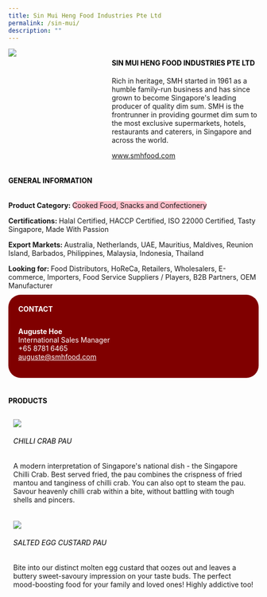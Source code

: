 ```yaml
--- 
title: Sin Mui Heng Food Industries Pte Ltd 
permalink: /sin-mui/ 
description: ""
---
```


<div class="flex-paragraph"> 
<div class="flex-container" style="display: flex; flex-wrap: wrap;"> 
<div class="card sgds" style="flex: 1 1 40%; display: block;"> 
<img src="https://drive.google.com/u/0/uc?id=1A24ox4uMmxwtwkHL9rtO3ZGBZ2pdKbLJ&export=download"> 
</div> 
<div class="card-sgds" style="flex: 1 1 58%; display: block; margin-left: 3px"> 
<h4 style="text-transform: uppercase; color: black;">
<b>Sin Mui Heng Food Industries Pte Ltd
</b>
</h4> 
<p>Rich in heritage, SMH started in 1961 as a humble family-run business and has since grown to become Singapore's leading producer of quality dim sum. SMH is the frontrunner in providing gourmet dim sum to the most exclusive supermarkets, hotels, restaurants and caterers, in Singapore and across the world.
</p> 
<p>
<a href="https://www.smhfood.com" target="_blank">www.smhfood.com
</a>
</p> 
</div> 
</div> 
</div> 
<h4 style="text-transform: uppercase; color: black;"> 
<b>General Information
</b> 
</h4> 
<div class="flex-container" style="display: flex; flex-wrap: wrap;"> 
<div class="card sgds" style="flex: 1 1 65%; display: block; align-self: stretch"> 
<div class="flex-paragraph"> 
<p> 
<b>Product Category: 
</b> 
<span style=" background-color: pink; border-radius: 10px;">Cooked Food, Snacks and Confectionery
</span> 
</p> 
<p> 
<b>Certifications: 
</b>Halal Certified, HACCP Certified, ISO 22000 Certified, Tasty Singapore, Made With Passion 
</p> 
<p> 
<b>Export Markets: 
</b>Australia, Netherlands, UAE, Mauritius, Maldives, Reunion Island, Barbados, Philippines, Malaysia, Indonesia, Thailand 
</p> 
<p style="margin-bottom: 10px;"> 
<b>Looking for: 
</b>Food Distributors, HoReCa, Retailers, Wholesalers, E-commerce, Importers, Food Service Suppliers / Players, B2B Partners, OEM Manufacturer 
</p> 
</div> 
</div> 
<div class="card sgds" style="flex: 1 1 35%; padding: 10px; display: block; background-color: maroon; border-radius: 25px; align-self: center;"> 
<h4 style="color: white; margin-top: 10px; margin-left: 10px;">CONTACT
</h4> 
<div class="flex-paragraph"> 
<p style="padding: 10px; color: white;"> 
<b>Auguste Hoe
</b> 
<br>International Sales Manager
<br>+65 8781 6465
<br> 
<a href="mailto:auguste@smhfood.com" style="color: white;">auguste@smhfood.com
</a> 
</p> 
</div> 
</div> 
</div> 
<br> 
<h4 style="text-transform: uppercase; color: black;"> 
<b>Products
</b> 
</h4> 
<div style="display: flex; flex-wrap: wrap;"> 
<div class="card sgds" style="flex: 1 1 47%; margin: 10px; display: block;"> 
<div class="flex-image" style="display: block;"> 
<img src="https://drive.google.com/u/0/uc?id=1tkHQIwHRKzs_ZGIotacHbNHp4BS06qI5&export=download"> 
</div> 
<div class="flex-paragraph"> 
<h6 style="text-transform: uppercase; color: black;">Chilli Crab Pau
</h6> 
<p>A modern interpretation of Singapore's national dish - the Singapore Chilli Crab. Best served fried, the pau combines the crispness of fried mantou and tanginess of chilli crab. You can also opt to steam the pau. Savour heavenly chilli crab within a bite, without battling with tough shells and pincers.
</p> 
</div> 
</div> 
<div class="card sgds" style="flex: 1 1 47%; margin: 10px; display: block;"> 
<div class="flex-image" style="display: block;"> 
<img src="https://drive.google.com/u/0/uc?id=1oYayHLQ8eMYGH31T-xWeIRotOQ08U8VY&export=download"> 
</div> 
<div class="flex-paragraph"> 
<h6 style="text-transform: uppercase; color: black;">Salted Egg Custard Pau
</h6> 
<p>Bite into our distinct molten egg custard that oozes out and leaves a buttery sweet-savoury impression on your taste buds. The perfect mood-boosting food for your family and loved ones! Highly addictive too!
</p> 
</div> 
</div> 
</div>